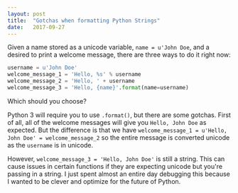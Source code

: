 ```yaml
---
layout: post
title:  "Gotchas when formatting Python Strings"
date:   2017-09-27
---
```


Given a name stored as a unicode variable, `name = u'John Doe`,
and a desired to print a welcome message, there are three ways to do it right now:

```py
username = u'John Doe'
welcome_message_1 = 'Hello, %s' % username
welcome_message_2 = 'Hello, ' + username
welcome_message_3 = 'Hello, {name}'.format(name=username)
```

Which should you choose?

Python 3 will require you to use `.format()`,
but there are some gotchas.
First of all, all of the welcome messages will give you `Hello, John Doe` as expected.
But the difference is that we have
`welcome_message_1 = u'Hello, John Doe' = welcome_message_2`
so the entire message is converted unicode as the `username` is in unicode.

However, `welcome_message_3 = 'Hello, John Doe'` is still a string.
This can cause issues in certain functions if they are expecting unicode 
but you're passing in a string.
I just spent almost an entire day debugging this because I wanted
to be clever and optimize for the future of Python.



